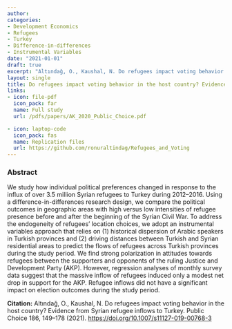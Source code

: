 ```yaml
---
author: 
categories:
- Development Economics
- Refugees
- Turkey
- Difference-in-differences 
- Instrumental Variables 
date: "2021-01-01" 
draft: true
excerpt: "Altındağ, O., Kaushal, N. Do refugees impact voting behavior in the host country? Evidence from Syrian refugee inflows to Turkey. *Public Choice* 186, 149–178 2021. https://doi.org/10.1007/s11127-019-00768-3"
layout: single
title: Do refugees impact voting behavior in the host country? Evidence from Syrian refugee inflows to Turkey
links:
- icon: file-pdf
  icon_pack: far
  name: Full study  
  url: /pdfs/papers/AK_2020_Public_Choice.pdf

- icon: laptop-code
  icon_pack: fas
  name: Replication files
  url: https://github.com/ronuraltindag/Refugees_and_Voting 
---
```




### Abstract 

We study how individual political preferences changed in response to the influx of over 3.5 million Syrian refugees to Turkey during 2012–2016. Using a difference-in-differences research design, we compare the political outcomes in geographic areas with high versus low intensities of refugee presence before and after the beginning of the Syrian Civil War. To address the endogeneity of refugees’ location choices, we adopt an instrumental variables approach that relies on (1) historical dispersion of Arabic speakers in Turkish provinces and (2) driving distances between Turkish and Syrian residential areas to predict the flows of refugees across Turkish provinces during the study period. We find strong polarization in attitudes towards refugees between the supporters and opponents of the ruling Justice and Development Party (AKP). However, regression analyses of monthly survey data suggest that the massive inflow of refugees induced only a modest net drop in support for the AKP. Refugee inflows did not have a significant impact on election outcomes during the study period.

**Citation:** Altındağ, O., Kaushal, N. Do refugees impact voting behavior in the host country? Evidence from Syrian refugee inflows to Turkey. Public Choice 186, 149–178 (2021). https://doi.org/10.1007/s11127-019-00768-3


